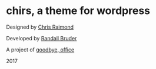 # chirs, a theme for wordpress
Designed by [Chris Raimond](http://www.joeanstett.com)

Developed by [Randall Bruder](http://www.randallbruder.com)

A project of [goodbye, office](http://www.goodbyeoffice.com)

2017